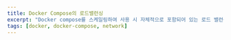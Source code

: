 ```yaml
---
title: Docker Compose의 로드밸런싱
excerpt: "Docker compose를 스케일링하여 사용 시 자체적으로 포함되어 있는 로드 밸런싱 기능에 대하여"
tags: [docker, docker-compose, network]
---
```

